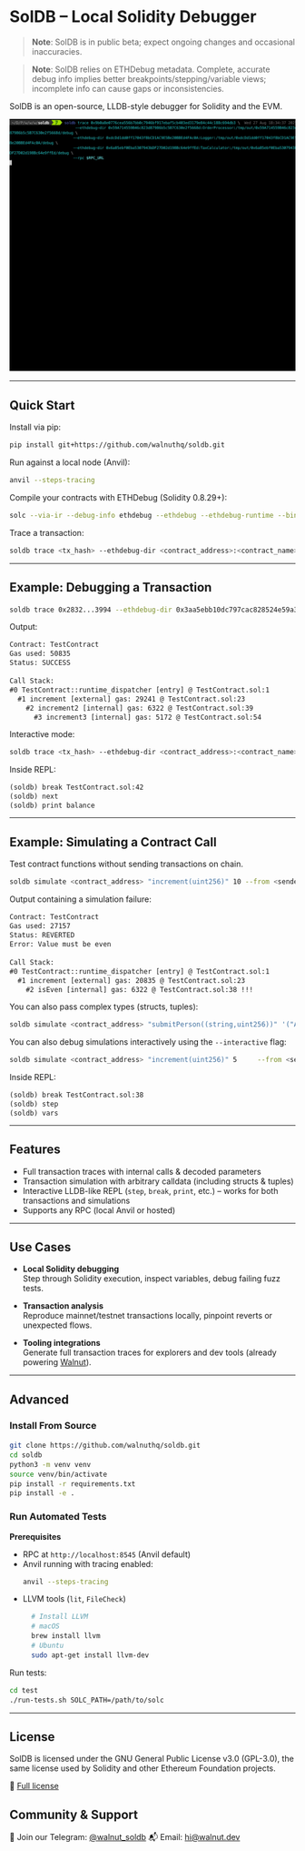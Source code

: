 # SolDB – Local Solidity Debugger

> **Note**: SolDB is in public beta; expect ongoing changes and occasional inaccuracies.  

> **Note**: SolDB relies on ETHDebug metadata. Complete, accurate debug info implies better breakpoints/stepping/variable views; incomplete info can cause gaps or inconsistencies.

SolDB is an open-source, LLDB-style debugger for Solidity and the EVM.

![example](example.gif)

---

## Quick Start

Install via pip:
```bash
pip install git+https://github.com/walnuthq/soldb.git
```

Run against a local node (Anvil):
```bash
anvil --steps-tracing
```

Compile your contracts with ETHDebug (Solidity 0.8.29+):
```bash
solc --via-ir --debug-info ethdebug --ethdebug --ethdebug-runtime --bin --abi --overwrite -o out examples/Counter.sol
```

Trace a transaction:
```bash
soldb trace <tx_hash> --ethdebug-dir <contract_address>:<contract_name>:./out --rpc http://localhost:8545
```

---

## Example: Debugging a Transaction

```bash
soldb trace 0x2832...3994 --ethdebug-dir 0x3aa5ebb10dc797cac828524e59a333d0a371443c:TestContract:./out --rpc http://localhost:8545
```

Output:
```
Contract: TestContract
Gas used: 50835
Status: SUCCESS

Call Stack:
#0 TestContract::runtime_dispatcher [entry] @ TestContract.sol:1
  #1 increment [external] gas: 29241 @ TestContract.sol:23
    #2 increment2 [internal] gas: 6322 @ TestContract.sol:39
      #3 increment3 [internal] gas: 5172 @ TestContract.sol:54
```

Interactive mode:
```bash
soldb trace <tx_hash> --ethdebug-dir <contract_address>:<contract_name>:./out --rpc http://localhost:8545 --interactive
```

Inside REPL:
```
(soldb) break TestContract.sol:42
(soldb) next
(soldb) print balance
```

---

## Example: Simulating a Contract Call

Test contract functions without sending transactions on chain.

```bash
soldb simulate <contract_address> "increment(uint256)" 10 --from <sender_address> --ethdebug-dir <contract_address>:<contract_name>:./out --rpc http://localhost:8545
```

Output containing a simulation failure:
```
Contract: TestContract
Gas used: 27157
Status: REVERTED
Error: Value must be even

Call Stack:
#0 TestContract::runtime_dispatcher [entry] @ TestContract.sol:1
  #1 increment [external] gas: 20835 @ TestContract.sol:23 
    #2 isEven [internal] gas: 6322 @ TestContract.sol:38 !!!
```

You can also pass complex types (structs, tuples):
```bash
soldb simulate <contract_address> "submitPerson((string,uint256))" '("Alice", 30)'     --from <sender_address>     --ethdebug-dir <contract_address>:<contract_name>:./out     --rpc http://localhost:8545
```

You can also debug simulations interactively using the `--interactive` flag:

```bash
soldb simulate <contract_address> "increment(uint256)" 5     --from <sender_address>     --ethdebug-dir <contract_address>:<contract_name>:./out     --rpc http://localhost:8545     --interactive
```

Inside REPL:
```
(soldb) break TestContract.sol:38
(soldb) step
(soldb) vars
```

---

## Features

- Full transaction traces with internal calls & decoded parameters
- Transaction simulation with arbitrary calldata (including structs & tuples)
- Interactive LLDB-like REPL (`step`, `break`, `print`, etc.) – works for both transactions and simulations
- Supports any RPC (local Anvil or hosted)

---

## Use Cases

- **Local Solidity debugging**  
  Step through Solidity execution, inspect variables, debug failing fuzz tests.

- **Transaction analysis**  
  Reproduce mainnet/testnet transactions locally, pinpoint reverts or unexpected flows.

- **Tooling integrations**  
  Generate full transaction traces for explorers and dev tools (already powering [Walnut](https://github.com/walnuthq/walnut)).

---

## Advanced

### Install From Source

```bash
git clone https://github.com/walnuthq/soldb.git
cd soldb
python3 -m venv venv
source venv/bin/activate
pip install -r requirements.txt
pip install -e .
```

### Run Automated Tests

**Prerequisites**  
- RPC at `http://localhost:8545` (Anvil default)  
- Anvil running with tracing enabled:  
  ```bash
  anvil --steps-tracing
  ```
- LLVM tools (`lit`, `FileCheck`)  
  ```bash
    # Install LLVM
    # macOS
    brew install llvm
    # Ubuntu
    sudo apt-get install llvm-dev
  ```

Run tests:
```bash
cd test
./run-tests.sh SOLC_PATH=/path/to/solc
```

---

## License

SolDB is licensed under the GNU General Public License v3.0 (GPL-3.0), the same license used by Solidity and other Ethereum Foundation projects.

📄 [Full license](./LICENSE.md)

## Community & Support
💬 Join our Telegram: [@walnut_soldb](https://t.me/walnut_soldb)
📬 Email: hi@walnut.dev
